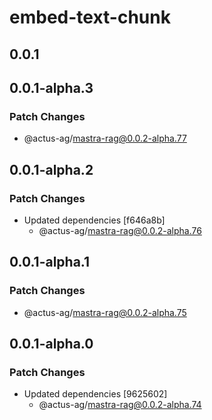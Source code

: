 # embed-text-chunk

## 0.0.1

## 0.0.1-alpha.3

### Patch Changes

- @actus-ag/mastra-rag@0.0.2-alpha.77

## 0.0.1-alpha.2

### Patch Changes

- Updated dependencies [f646a8b]
  - @actus-ag/mastra-rag@0.0.2-alpha.76

## 0.0.1-alpha.1

### Patch Changes

- @actus-ag/mastra-rag@0.0.2-alpha.75

## 0.0.1-alpha.0

### Patch Changes

- Updated dependencies [9625602]
  - @actus-ag/mastra-rag@0.0.2-alpha.74
